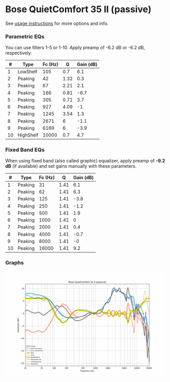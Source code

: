 # Bose QuietComfort 35 II (passive)
See [usage instructions](https://github.com/jaakkopasanen/AutoEq#usage) for more options and info.

### Parametric EQs
You can use filters 1-5 or 1-10. Apply preamp of -6.2 dB or -6.2 dB, respectively.

|   # | Type      |   Fc (Hz) |    Q |   Gain (dB) |
|-----|-----------|-----------|------|-------------|
|   1 | LowShelf  |       105 | 0.7  |         6.1 |
|   2 | Peaking   |        42 | 1.32 |         0.3 |
|   3 | Peaking   |        67 | 2.21 |         2.1 |
|   4 | Peaking   |       166 | 0.81 |        -6.7 |
|   5 | Peaking   |       305 | 0.71 |         3.7 |
|   6 | Peaking   |       927 | 4.09 |        -1   |
|   7 | Peaking   |      1245 | 3.54 |         1.3 |
|   8 | Peaking   |      2671 | 6    |        -1.1 |
|   9 | Peaking   |      6169 | 6    |        -3.9 |
|  10 | HighShelf |     10000 | 0.7  |         4.7 |

### Fixed Band EQs
When using fixed band (also called graphic) equalizer, apply preamp of **-9.2 dB** (if available) and set gains manually with these parameters.

|   # | Type    |   Fc (Hz) |    Q |   Gain (dB) |
|-----|---------|-----------|------|-------------|
|   1 | Peaking |        31 | 1.41 |         6.1 |
|   2 | Peaking |        62 | 1.41 |         6.3 |
|   3 | Peaking |       125 | 1.41 |        -3.8 |
|   4 | Peaking |       250 | 1.41 |        -1.2 |
|   5 | Peaking |       500 | 1.41 |         1.9 |
|   6 | Peaking |      1000 | 1.41 |         0   |
|   7 | Peaking |      2000 | 1.41 |         0.4 |
|   8 | Peaking |      4000 | 1.41 |        -0.7 |
|   9 | Peaking |      8000 | 1.41 |        -0   |
|  10 | Peaking |     16000 | 1.41 |         9.2 |

### Graphs
![](./Bose%20QuietComfort%2035%20II%20(passive).png)
